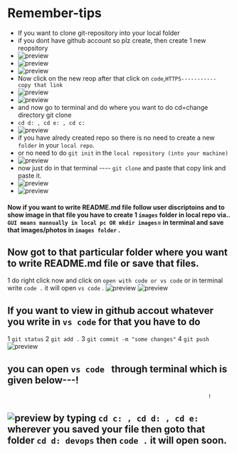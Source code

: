 # Remember-tips
* If you want to clone git-repository into your local folder 
* if you dont have github account so plz create, then create 1 new reopsitory
* ![preview](images/tips1.png) 
* ![preview](images/tips2.png)
* ![preview](images/tips3.png)
* Now click on the new reop after that click on `code`,`HTTPS----------- copy that link` 
* ![preview](images/tips4.png)
* ![preview](images/tips5.png)
* and now go to terminal and do where you want to do cd=change directory git clone
* `cd d: , cd e: , cd c: ` 
* ![preview](images/tips6.png)
* if you have alredy created repo so there is no need to create a new `folder` in your `local repo`.
* or no need to do `git init` in the `local repository (into your machine)` 
* ![preview](images/tips9.png)
* now just do in that terminal  ---- `git clone` and paste that copy link and paste it.
* ![preview](images/tips7.png)
* ![preview](images/tips8.png)

#### Now if you want to write README.md file follow user discriptoins and to show image in that file you have to create 1 `images` folder in local repo via.. `GUI means mannually in local pc OR mkdir images`= in terminal and save that images/photos in `images folder` .
## Now got to that particular folder where you want to write README.md file or save that files. 
1 do right click now and  click on `open with code or vs code` or in terminal write `code .` it will open `vs code` .
![preview](images/tips10.png)
![preview](images/tips11.png)
## If you want to view in github accout whatever you write in `vs code` for that you have to do 
1 `git status`
2 `git add .`
3 `git commit -m "some changes"`
4 `git push`
![preview](images/tips12.png)

## you can open `vs code ` through terminal which is given below---!
                                                                   !
![preview](images/tips13.png)
by typing `cd c: , cd d: , cd e: ` wherever you saved your file 
then goto that folder `cd d: devops` then `code .` it will open soon.
---------------------------------------------------------------------------------------



